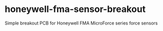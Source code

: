 # honeywell-fma-sensor-breakout
Simple breakout PCB for Honeywell FMA MicroForce series force sensors
